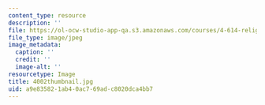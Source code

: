 ```yaml
---
content_type: resource
description: ''
file: https://ol-ocw-studio-app-qa.s3.amazonaws.com/courses/4-614-religious-architecture-and-islamic-cultures-fall-2002/a9e835821ab40ac769adc8020dca4bb7_4002thumbnail.jpg
file_type: image/jpeg
image_metadata:
  caption: ''
  credit: ''
  image-alt: ''
resourcetype: Image
title: 4002thumbnail.jpg
uid: a9e83582-1ab4-0ac7-69ad-c8020dca4bb7
---
```

